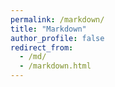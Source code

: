 ```yaml
---
permalink: /markdown/
title: "Markdown"
author_profile: false
redirect_from: 
  - /md/
  - /markdown.html
---
```




